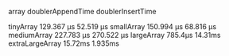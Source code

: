 array   doublerAppendTime   doublerInsertTime

tinyArray           129.367 μs     52.519 μs
smallArray          150.994 μs     68.816 μs
mediumArray         227.783 μs     270.522 μs
largeArray          785.4μs        14.31ms
extraLargeArray     15.72ms        1.935ms

